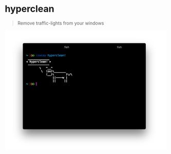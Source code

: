 # hyperclean

> Remove traffic-lights from your windows

![](https://github.com/albinekb/hyperclean/blob/master/media/with.png)
